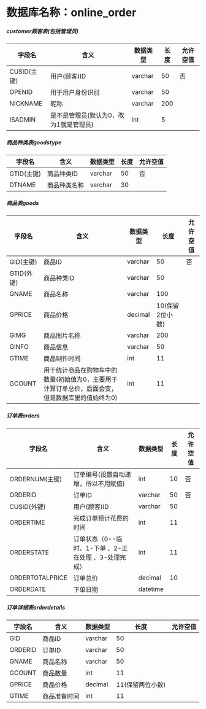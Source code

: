 # 数据库名称：online_order

##### customer顾客表(包括管理员)

| 字段名       | 含义                    | 数据类型    | 长度  | 允许空值 |
| --------- | --------------------- | ------- | --- | ---- |
| CUSID(主键) | 用户(顾客)ID              | varchar | 50  | 否    |
| OPENID    | 用于用户身份识别              | varchar | 50  |      |
| NICKNAME  | 昵称                    | varchar | 200 |      |
| ISADMIN   | 是不是管理员(默认为0，改为1就是管理员) | int     | 5   |      |

##### 商品种类表goodstype

| 字段名      | 含义     | 数据类型    | 长度  | 允许空值 |
| -------- | ------ | ------- | --- | ---- |
| GTID(主键) | 商品种类ID | varchar | 50  | 否    |
| DTNAME   | 商品种类名称 | varchar | 30  |      |

##### 商品表goods

| 字段名      | 含义                                                 | 数据类型    | 长度         | 允许空值 |
| -------- | -------------------------------------------------- | ------- | ---------- | ---- |
| GID(主键)  | 商品ID                                               | varchar | 50         | 否    |
| GTID(外键) | 商品种类ID                                             | varchar | 50         |      |
| GNAME    | 商品名称                                               | varchar | 100        |      |
| GPRICE   | 商品价格                                               | decimal | 10(保留2位小数) |      |
| GIMG     | 商品图片名称                                             | varchar | 200        |      |
| GINFO    | 商品信息                                               | varchar | 50         |      |
| GTIME    | 商品制作时间                                             | int     | 11         |      |
| GCOUNT   | 用于统计商品在购物车中的数量(初始值为0，主要用于计算订单总价，后面会变，但是数据库里的值始终为0) | int     | 11         |      |

##### 订单表orders

| 字段名             | 含义                               | 数据类型     | 长度  | 允许空值 |
| --------------- | -------------------------------- | -------- | --- | ---- |
| ORDERNUM(主键)    | 订单编号(设置自动递增，所以不用赋值)              | int      | 10  | 否    |
| ORDERID         | 订单ID                             | varchar  | 50  | 否    |
| CUSID(外键)       | 用户(顾客)ID                         | varchar  | 50  |      |
| ORDERTIME       | 完成订单预计花费的时间                      | int      | 11  |      |
| ORDERSTATE      | 订单状态（0--临时、1-下单 、2-正在处理 、3-处理完成） | int      | 11  |      |
| ORDERTOTALPRICE | 订单总价                             | decimal  | 10  |      |
| ORDERDATE       | 下单日期                             | datetime |     |      |

##### 订单详细表orderdetails

| 字段名     | 含义     | 数据类型    | 长度         | 允许空值 |
| ------- | ------ | ------- | ---------- | ---- |
| GID     | 商品ID   | varchar | 50         |      |
| ORDERID | 订单ID   | varchar | 50         |      |
| GNAME   | 商品名称   | varchar | 50         |      |
| GCOUNT  | 商品数量   | int     | 11         |      |
| GPRICE  | 商品价格   | decimal | 11(保留两位小数) |      |
| GTIME   | 商品准备时间 | int     | 11         |      |
